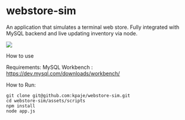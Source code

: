 # webstore-sim

An application that simulates a terminal web store.
Fully integrated with MySQL backend and live updating inventory via node.

![](http://g.recordit.co/DOmTlEM2MK.gif)

How to use

Requirements:
MySQL Workbench : https://dev.mysql.com/downloads/workbench/

How to Run:

	git clone git@github.com:kpaje/webstore-sim.git
	cd webstore-sim/assets/scripts
	npm install
	node app.js
